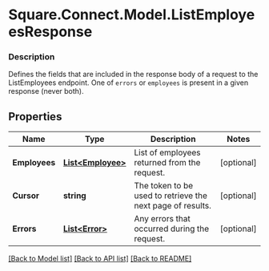 # Square.Connect.Model.ListEmployeesResponse

### Description

Defines the fields that are included in the response body of a request to the ListEmployees endpoint.  One of `errors` or `employees` is present in a given response (never both).

## Properties

Name | Type | Description | Notes
------------ | ------------- | ------------- | -------------
**Employees** | [**List&lt;Employee&gt;**](Employee.md) | List of employees returned from the request. | [optional] 
**Cursor** | **string** | The token to be used to retrieve the next page of results. | [optional] 
**Errors** | [**List&lt;Error&gt;**](Error.md) | Any errors that occurred during the request. | [optional] 



[[Back to Model list]](../README.md#documentation-for-models) [[Back to API list]](../README.md#documentation-for-api-endpoints) [[Back to README]](../README.md)


